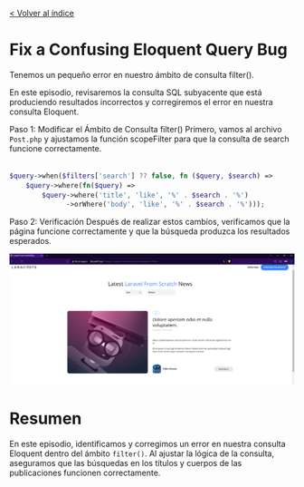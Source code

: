 [< Volver al índice](/docs/readme.md)

# Fix a Confusing Eloquent Query Bug

Tenemos un pequeño error en nuestro ámbito de consulta filter().

En este episodio, revisaremos la consulta SQL subyacente que está produciendo resultados incorrectos y corregiremos el error en nuestra consulta Eloquent.

Paso 1: Modificar el Ámbito de Consulta filter()
Primero, vamos al archivo `Post.php` y ajustamos la función scopeFilter para que la consulta de search funcione correctamente.

```php

$query->when($filters['search'] ?? false, fn ($query, $search) =>
    $query->where(fn($query) =>
        $query->where('title', 'like', '%' . $search . '%')
              ->orWhere('body', 'like', '%' . $search . '%')));
```
Paso 2: Verificación
Después de realizar estos cambios, verificamos que la página funcione correctamente y que la búsqueda produzca los resultados esperados.


 ![Vista ](images/page-ep43.png)

# Resumen
En este episodio, identificamos y corregimos un error en nuestra consulta Eloquent dentro del ámbito `filter()`. Al ajustar la lógica de la consulta, aseguramos que las búsquedas en los títulos y cuerpos de las publicaciones funcionen correctamente.